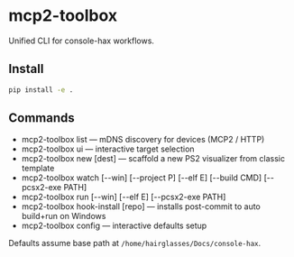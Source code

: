 # mcp2-toolbox

Unified CLI for console-hax workflows.

## Install

```bash
pip install -e .
```

## Commands

- mcp2-toolbox list — mDNS discovery for devices (MCP2 / HTTP)
- mcp2-toolbox ui — interactive target selection
- mcp2-toolbox new <name> [dest] — scaffold a new PS2 visualizer from classic template
- mcp2-toolbox watch [--win] [--project P] [--elf E] [--build CMD] [--pcsx2-exe PATH]
- mcp2-toolbox run [--win] [--elf E] [--pcsx2-exe PATH]
- mcp2-toolbox hook-install [repo] — installs post-commit to auto build+run on Windows
- mcp2-toolbox config — interactive defaults setup

Defaults assume base path at `/home/hairglasses/Docs/console-hax`.


